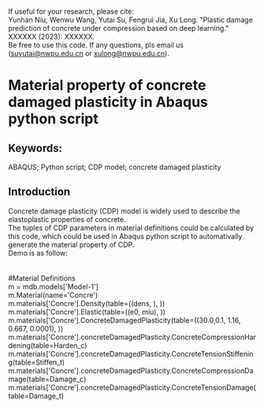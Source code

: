 If useful for your research, please cite: <br>
Yunhan Niu, Wenwu Wang, Yutai Su, Fengrui Jia, Xu Long. "Plastic damage prediction of concrete under compression based on deep learning." XXXXXX (2023): XXXXXX.<br>
Be free to use this code. If any questions, pls email us (suyutai@nwpu.edu.cn or xulong@nwpu.edu.cn). <br>

# Material property of concrete damaged plasticity in Abaqus python script
## Keywords:
ABAQUS; Python script; CDP model; concrete damaged plasticity
## Introduction
Concrete damage plasticity (CDP) model is widely used to describe the elastoplastic properties of concrete. <br>
The tuples of CDP parameters in material definitions could be calculated by this code,
which could be used in Abaqus python script to automativally generate the material property of CDP. <br>
Demo is as follow: <br> <br> <br>
#Material Definitions <br>
m = mdb.models['Model-1'] <br>
m.Material(name='Concre') <br>
m.materials['Concre'].Density(table=((dens, ), )) <br>
m.materials['Concre'].Elastic(table=((e0, miu), )) <br>
m.materials['Concre'].ConcreteDamagedPlasticity(table=((30.0,0.1, 1.16, 0.667, 0.0001), )) <br>
m.materials['Concre'].concreteDamagedPlasticity.ConcreteCompressionHardening(table=Harden_c) <br>
m.materials['Concre'].concreteDamagedPlasticity.ConcreteTensionStiffening(table=Stiffen_t) <br>
m.materials['Concre'].concreteDamagedPlasticity.ConcreteCompressionDamage(table=Damage_c) <br>
m.materials['Concre'].concreteDamagedPlasticity.ConcreteTensionDamage(table=Damage_t) <br>
